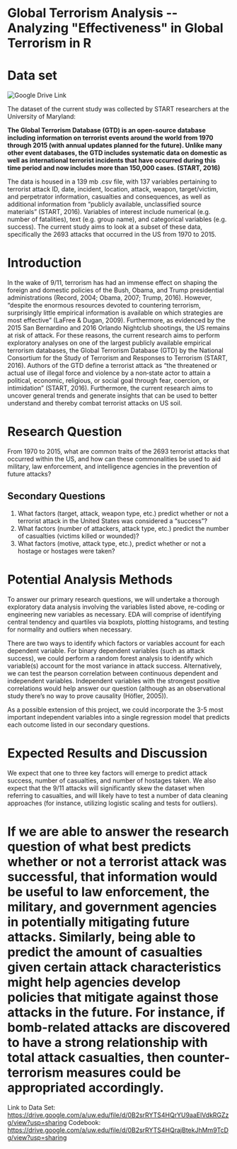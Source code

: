 # Global Terrorism Analysis -- Analyzing "Effectiveness" in Global Terrorism in R

# Data set

![Google Drive Link](https://drive.google.com/a/uw.edu/file/d/0B2srRYTS4HQrYU9aaElVdkRGZzg/view?usp=sharing)

The dataset of the current study was collected by START researchers at the University of Maryland:

__The Global Terrorism Database (GTD) is an open-source database including information on terrorist events around the world from 1970 through 2015 (with annual updates planned for the future). Unlike many other event databases, the GTD includes systematic data on domestic as well as international terrorist incidents that have occurred during this time period and now includes more than 150,000 cases. (START, 2016)__

The data is housed in a 139 mb .csv file, with 137 variables pertaining to terrorist attack ID, date, incident, location, attack, weapon, target/victim, and perpetrator information, casualties and consequences, as well as additional information from “publicly available, unclassified source materials” (START, 2016). Variables of interest include numerical (e.g. number of fatalities), text (e.g. group name), and categorical variables (e.g. success). The current study aims to look at a subset of these data, specifically the 2693 attacks that occurred in the US from 1970 to 2015. 


# Introduction

In the wake of 9/11, terrorism has had an immense effect on shaping the foreign and domestic policies of the Bush, Obama, and Trump presidential administrations (Record, 2004; Obama, 2007; Trump, 2016). However, “despite the enormous resources devoted to countering terrorism, surprisingly little empirical information is available on which strategies are most effective” (LaFree & Dugan, 2009). Furthermore, as evidenced by the 2015 San Bernardino and 2016 Orlando Nightclub shootings, the US remains at risk of attack. For these reasons, the current research aims to perform exploratory analyses on one of the largest publicly available empirical terrorism databases, the Global Terrorism Database (GTD) by the National Consortium for the Study of Terrorism and Responses to Terrorism (START, 2016). Authors of the GTD define a terrorist attack as “the threatened or actual use of illegal force and violence by a non‐state actor to attain a political, economic, religious, or social goal through fear, coercion, or intimidation” (START, 2016). Furthermore, the current research aims to uncover general trends and generate insights that can be used to better understand and thereby combat terrorist attacks on US soil.	

# Research Question

From 1970 to 2015, what are common traits of the 2693 terrorist attacks that occurred within the US, and how can these commonalities be used to aid military, law enforcement, and intelligence agencies in the prevention of future attacks?

## Secondary Questions

1. What factors (target, attack, weapon type, etc.) predict whether or not a terrorist attack in the United States was considered a “success”?
2. What factors (number of attackers, attack type, etc.) predict the number of casualties (victims killed or wounded)?
3. What factors (motive, attack type, etc.), predict whether or not a hostage or hostages were taken?

# Potential Analysis Methods

To answer our primary research questions, we will undertake a thorough exploratory data analysis involving the variables listed above, re-coding or engineering new variables as necessary. EDA will comprise of identifying central tendency and quartiles via boxplots, plotting histograms, and testing for normality and outliers when necessary.

There are two ways to identify which factors or variables account for each dependent variable. For binary dependent variables (such as attack success), we could perform a random forest analysis to identify which variable(s) account for the most variance in attack success. Alternatively, we can test the pearson correlation between continuous dependent and independent variables. Independent variables with the strongest positive correlations would help answer our question (although as an observational study there’s no way to prove causality (Höfler, 2005)).

As a possible extension of this project, we could incorporate the 3-5 most important independent variables into a single regression model that predicts each outcome listed in our secondary questions.

# Expected Results and Discussion

We expect that one to three key factors will emerge to predict attack success, number of casualties, and number of hostages taken. We also expect that the 9/11 attacks will significantly skew the dataset when referring to casualties, and will likely have to test a number of data cleaning approaches (for instance, utilizing logistic scaling and tests for outliers).

If we are able to answer the research question of what best predicts whether or not a terrorist attack was successful, that information would be useful to law enforcement, the military, and government agencies in potentially mitigating future attacks. Similarly, being able to predict the amount of casualties given certain attack characteristics might help agencies develop policies that mitigate against those attacks in the future. For instance, if bomb-related attacks are discovered to have a strong relationship with total attack casualties, then counter-terrorism measures could be appropriated accordingly.
=======
Link to Data Set: https://drive.google.com/a/uw.edu/file/d/0B2srRYTS4HQrYU9aaElVdkRGZzg/view?usp=sharing
Codebook: https://drive.google.com/a/uw.edu/file/d/0B2srRYTS4HQrajBtekJhMm9TcDg/view?usp=sharing
